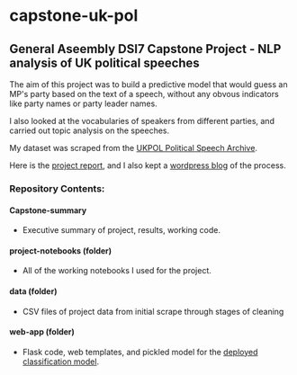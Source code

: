 # capstone-uk-pol
## General Aseembly DSI7 Capstone Project - NLP analysis of UK political speeches

The aim of this project was to build a predictive model that would guess an MP's party based on the text of a speech, without any obvous indicators like party names or party leader names.

I also looked at the vocabularies of speakers from different parties, and carried out topic analysis on the speeches.

My dataset was scraped from the <a href='http://www.ukpol.co.uk'>UKPOL Political Speech Archive</a>.

Here is the <a href='https://tobyjdore.github.io/ukpol/project'>project report</a>, and I also kept a <a href='https://mydsblog.home.blog'>wordpress blog</a> of the process.

### Repository Contents:

#### Capstone-summary
- Executive summary of project, results, working code.

#### project-notebooks (folder)
- All of the working notebooks I used for the project.

#### data (folder)
- CSV files of project data from initial scrape through stages of cleaning

#### web-app (folder)
- Flask code, web templates, and pickled model for the <a href='http://tobyjdore.pythonanywhere.com'>deployed classification model</a>.
